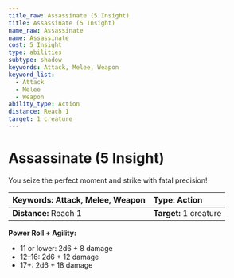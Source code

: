 ```yaml
---
title_raw: Assassinate (5 Insight)
title: Assassinate (5 Insight)
name_raw: Assassinate
name: Assassinate
cost: 5 Insight
type: abilities
subtype: shadow
keywords: Attack, Melee, Weapon
keyword_list:
  - Attack
  - Melee
  - Weapon
ability_type: Action
distance: Reach 1
target: 1 creature
---
```


# Assassinate (5 Insight)

You seize the perfect moment and strike with fatal precision!

| **Keywords:** Attack, Melee, Weapon | **Type:** Action       |
| :---------------------------------- | :--------------------- |
| **Distance:** Reach 1               | **Target:** 1 creature |

**Power Roll + Agility:**

- 11 or lower: 2d6 + 8 damage
- 12–16: 2d6 + 12 damage
- 17+: 2d6 + 18 damage
